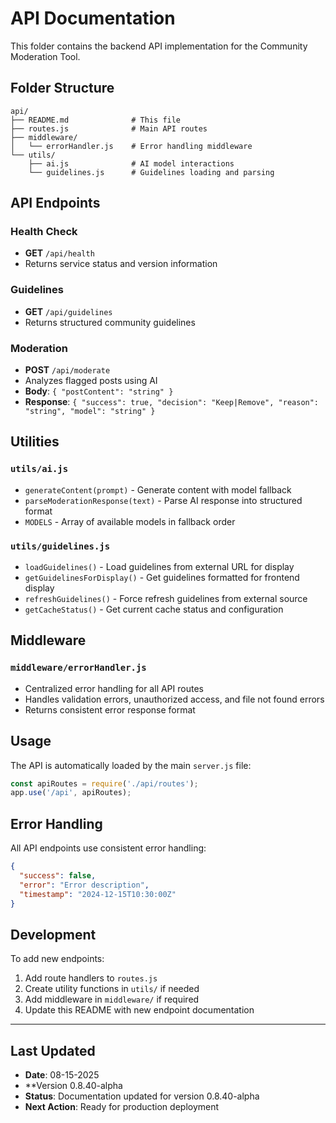# API Documentation

This folder contains the backend API implementation for the Community Moderation Tool.

## Folder Structure

```
api/
├── README.md              # This file
├── routes.js              # Main API routes
├── middleware/
│   └── errorHandler.js    # Error handling middleware
└── utils/
    ├── ai.js              # AI model interactions
    └── guidelines.js      # Guidelines loading and parsing
```

## API Endpoints

### Health Check
- **GET** `/api/health`
- Returns service status and version information

### Guidelines
- **GET** `/api/guidelines`
- Returns structured community guidelines

### Moderation
- **POST** `/api/moderate`
- Analyzes flagged posts using AI
- **Body**: `{ "postContent": "string" }`
- **Response**: `{ "success": true, "decision": "Keep|Remove", "reason": "string", "model": "string" }`

## Utilities

### `utils/ai.js`
- `generateContent(prompt)` - Generate content with model fallback
- `parseModerationResponse(text)` - Parse AI response into structured format
- `MODELS` - Array of available models in fallback order

### `utils/guidelines.js`
- `loadGuidelines()` - Load guidelines from external URL for display
- `getGuidelinesForDisplay()` - Get guidelines formatted for frontend display
- `refreshGuidelines()` - Force refresh guidelines from external source
- `getCacheStatus()` - Get current cache status and configuration

## Middleware

### `middleware/errorHandler.js`
- Centralized error handling for all API routes
- Handles validation errors, unauthorized access, and file not found errors
- Returns consistent error response format

## Usage

The API is automatically loaded by the main `server.js` file:

```javascript
const apiRoutes = require('./api/routes');
app.use('/api', apiRoutes);
```

## Error Handling

All API endpoints use consistent error handling:

```json
{
  "success": false,
  "error": "Error description",
  "timestamp": "2024-12-15T10:30:00Z"
}
```

## Development

To add new endpoints:
1. Add route handlers to `routes.js`
2. Create utility functions in `utils/` if needed
3. Add middleware in `middleware/` if required
4. Update this README with new endpoint documentation 

---

## Last Updated
- **Date**: 08-15-2025
- **Version 0.8.40-alpha
- **Status**: Documentation updated for version 0.8.40-alpha
- **Next Action**: Ready for production deployment